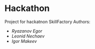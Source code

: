 # Hackathon
Project for hackatnon SkillFactory
Authors:
  - *Ryazanov Egor*
  - *Leonid Nechaev*
  - *Igor Makeev*
